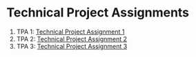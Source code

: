 # Technical Project Assignments
1. TPA 1: [Technical Project Assignment 1]()
2. TPA 2: [Technical Project Assignment 2]()
3. TPA 3: [Technical Project Assignment 3]()